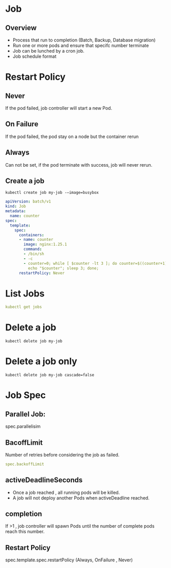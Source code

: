 # Job 

## Overview
- Process that run to completion (Batch, Backup, Database migration)
- Run one or more pods and ensure that specifc number terminate
- Job can be lunched by a cron job.
- Job schedule format

# Restart Policy
## Never
If the pod failed, job controller will start a new Pod.
## On Failure
If the pod failed, the pod stay on a node but the container rerun
## Always
Can not be set, if the pod terminate with success, job will never rerun.



## Create a job
```commandline
kubectl create job my-job -—image=busybox
```

```yaml
apiVersion: batch/v1
kind: Job
metadata:
  name: counter
spec:
  template:   
    spec:
      containers:
      - name: counter
        image: nginx:1.25.1
        command:
        - /bin/sh
        - -c
        - counter=0; while [ $counter -lt 3 ]; do counter=$((counter+1)); \
          echo "$counter"; sleep 3; done;
      restartPolicy: Never
```
# List Jobs
```yaml
kubectl get jobs
```

# Delete a job
```commandline
kubectl delete job my-job
```

# Delete a job only
```commandline
kubectl delete job my-job cascade=false
```

# Job Spec
## Parallel Job:

spec.parallelisim

## BacoffLimit
Number of retries before considering the job as failed.
```yaml
spec.backoffLimit
```
## activeDeadlineSeconds
- Once a job reached , all running pods will be killed.
- A job will not deploy another Pods when activeDeadline reached.
## completion
If >1 , job controller will spawn Pods until the number of complete pods
reach this number.

## Restart Policy
spec.template.spec.restartPolicy (Always, OnFailure , Never)

